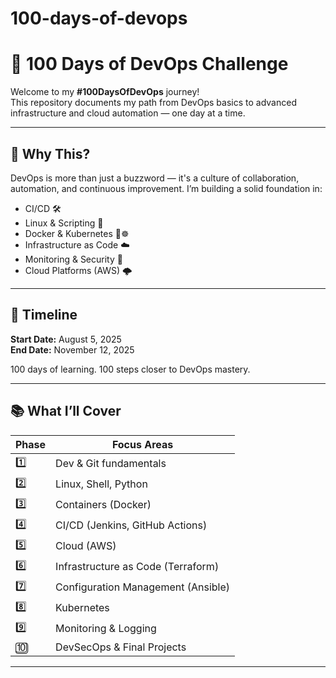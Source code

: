 # 100-days-of-devops
# 🚀 100 Days of DevOps Challenge

Welcome to my **#100DaysOfDevOps** journey!  
This repository documents my path from DevOps basics to advanced infrastructure and cloud automation — one day at a time.

---

## 🧠 Why This?

DevOps is more than just a buzzword — it's a culture of collaboration, automation, and continuous improvement.
I’m building a solid foundation in:

- CI/CD 🛠
- Linux & Scripting 🐧
- Docker & Kubernetes 🐳☸️
- Infrastructure as Code ☁️
- Monitoring & Security 🔐
- Cloud Platforms (AWS) 🌩️

---

## 📅 Timeline

**Start Date:** August 5, 2025  
**End Date:** November 12, 2025  

100 days of learning. 100 steps closer to DevOps mastery.

---

## 📚 What I’ll Cover

| Phase | Focus Areas |
|-------|-------------|
| 1️⃣   | Dev & Git fundamentals |
| 2️⃣   | Linux, Shell, Python |
| 3️⃣   | Containers (Docker) |
| 4️⃣   | CI/CD (Jenkins, GitHub Actions) |
| 5️⃣   | Cloud (AWS) |
| 6️⃣   | Infrastructure as Code (Terraform) |
| 7️⃣   | Configuration Management (Ansible) |
| 8️⃣   | Kubernetes |
| 9️⃣   | Monitoring & Logging |
| 🔟   | DevSecOps & Final Projects |

---




